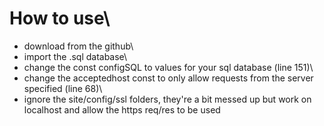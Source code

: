 # How to use\
* download from the github\
* import the .sql database\
* change the const configSQL to values for your sql database (line 151)\
* change the acceptedhost const to only allow requests from the server specified (line 68)\
* ignore the site/config/ssl folders, they're a bit messed up but work on localhost and allow the https req/res to be used